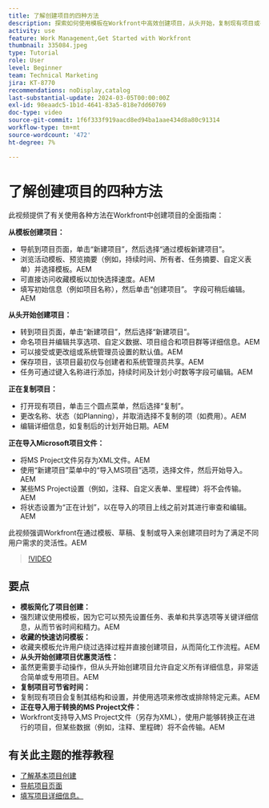 ```yaml
---
title: 了解创建项目的四种方法
description: 探索如何使用模板在Workfront中高效创建项目，从头开始，复制现有项目或导入Microsoft项目文件，这些模板根据不同的用户需求量身定制。
activity: use
feature: Work Management,Get Started with Workfront
thumbnail: 335084.jpeg
type: Tutorial
role: User
level: Beginner
team: Technical Marketing
jira: KT-8770
recommendations: noDisplay,catalog
last-substantial-update: 2024-03-05T00:00:00Z
exl-id: 98eaadc5-1b1d-4641-83a5-818e7dd60769
doc-type: video
source-git-commit: 1f6f333f919aacd8ed94ba1aae434d8a80c91314
workflow-type: tm+mt
source-wordcount: '472'
ht-degree: 7%

---
```


# 了解创建项目的四种方法

此视频提供了有关使用各种方法在Workfront中创建项目的全面指南：

**从模板创建项目：**

* 导航到项目页面，单击“新建项目”，然后选择“通过模板新建项目”&#x200B;。
* 浏览活动模板、预览摘要（例如，持续时间、所有者、任务摘要、自定义表单）并选择模板。&#x200B;AEM
* 可直接访问收藏模板以加快选择速度。&#x200B;AEM
* 填写初始信息（例如项目名称），然后单击“创建项目”&#x200B;。 字段可稍后编辑。&#x200B;AEM

**从头开始创建项目：**

* 转到项目页面，单击“新建项目”，然后选择“新建项目”&#x200B;。
* 命名项目并编辑共享选项、自定义数据、项目组合和项目群等详细信息。&#x200B;AEM
* 可以接受或更改组或系统管理员设置的默认值。&#x200B;AEM
* 保存项目，该项目最初仅与创建者和系统管理员共享。&#x200B;AEM
* 任务可通过键入名称进行添加，持续时间及计划小时数等字段可编辑。&#x200B;AEM

**正在复制项目：**

* 打开现有项目，单击三个圆点菜单，然后选择“复制”&#x200B;。
* 更改名称、状态（如Planning），并取消选择不复制的项（如费用）。&#x200B;AEM
* 编辑详细信息，如复制后的计划开始日期。&#x200B;AEM

**正在导入Microsoft项目文件：**

* 将MS Project文件另存为XML文件。&#x200B;AEM
* 使用“新建项目”菜单中的“导入MS项目”选项，选择文件，然后开始导入。&#x200B;AEM
* 某些MS Project设置（例如，注释、自定义表单、里程碑）将不会传输。&#x200B;AEM
* 将状态设置为“正在计划”，以在导入的项目上线之前对其进行审查和编辑。&#x200B;AEM


此视频强调Workfront在通过模板、草稿、复制或导入来创建项目时为了满足不同用户需求的灵活性。&#x200B;AEM

>[!VIDEO](https://video.tv.adobe.com/v/335084/?quality=12&learn=on&enablevpops)

## 要点

* **模板简化了项目创建：**
* 强烈建议使用模板，因为它可以预先设置任务、表单和共享选项等关键详细信息，从而节省时间和精力。&#x200B;AEM
* **收藏的快速访问模板：**
* 收藏夹模板允许用户绕过选择过程并直接创建项目，从而简化工作流程。&#x200B;AEM
* **从头开始创建项目优惠灵活性：**
* 虽然更需要手动操作，但从头开始创建项目允许自定义所有详细信息，非常适合简单或专用项目。&#x200B;AEM
* **复制项目可节省时间：**
* 复制现有项目会复制其结构和设置，并使用选项来修改或排除特定元素。&#x200B;AEM
* **正在导入用于转换的MS Project文件：**
* Workfront支持导入MS Project文件（另存为XML），使用户能够转换正在进行的项目，但某些数据（例如，注释、里程碑）将不会传输。&#x200B;AEM



## 有关此主题的推荐教程

* [了解基本项目创建](/help/manage-work/projects/understand-basic-project-creation.md)
* [导航项目页面](/help/manage-work/projects/navigate-the-project-page.md)
* [填写项目详细信息。](/help/manage-work/projects/fill-in-the-project-details.md)

